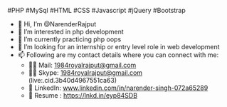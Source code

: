 #PHP #MySql #HTML #CSS #Javascript #jQuery #Bootstrap

- 👋 Hi, I’m @NarenderRajput
- 👀 I’m interested in php development
- 🌱 I’m currently practicing php oops
- 💞️ I’m looking for an internship or entry level role in web development
- 📫 Following are my contact details where you can connect with me:
    - ✍🏼 Mail: 1984royalrajput@gmail.com
    - 🧑‍💻 Skype: 1984royalrajput@gmail.com (live:.cid.3b40d4967551ca63)
    - 💼 LinkedIn: www.linkedin.com/in/narender-singh-072a65289
    - 💼 Resume : https://lnkd.in/eyp84SDB

